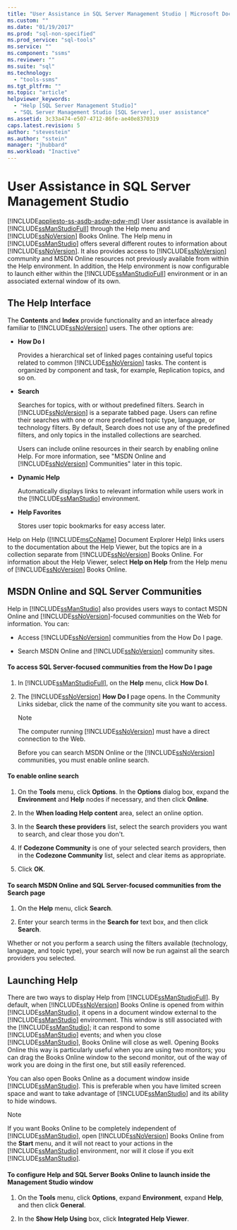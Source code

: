 ```yaml
---
title: "User Assistance in SQL Server Management Studio | Microsoft Docs"
ms.custom: ""
ms.date: "01/19/2017"
ms.prod: "sql-non-specified"
ms.prod_service: "sql-tools"
ms.service: ""
ms.component: "ssms"
ms.reviewer: ""
ms.suite: "sql"
ms.technology: 
  - "tools-ssms"
ms.tgt_pltfrm: ""
ms.topic: "article"
helpviewer_keywords: 
  - "Help [SQL Server Management Studio]"
  - "SQL Server Management Studio [SQL Server], user assistance"
ms.assetid: 3c33a474-e507-4712-86fe-ae40e8370319
caps.latest.revision: 5
author: "stevestein"
ms.author: "sstein"
manager: "jhubbard"
ms.workload: "Inactive"
---
```

# User Assistance in SQL Server Management Studio
[!INCLUDE[appliesto-ss-asdb-asdw-pdw-md](../includes/appliesto-ss-asdb-asdw-pdw-md.md)]
User assistance is available in [!INCLUDE[ssManStudioFull](../includes/ssmanstudiofull_md.md)] through the Help menu and [!INCLUDE[ssNoVersion](../includes/ssnoversion_md.md)] Books Online. The Help menu in [!INCLUDE[ssManStudio](../includes/ssmanstudio_md.md)] offers several different routes to information about [!INCLUDE[ssNoVersion](../includes/ssnoversion_md.md)]. It also provides access to [!INCLUDE[ssNoVersion](../includes/ssnoversion_md.md)] community and MSDN Online resources not previously available from within the Help environment. In addition, the Help environment is now configurable to launch either within the [!INCLUDE[ssManStudioFull](../includes/ssmanstudiofull_md.md)] environment or in an associated external window of its own.  
  
## The Help Interface  
The **Contents** and **Index** provide functionality and an interface already familiar to [!INCLUDE[ssNoVersion](../includes/ssnoversion_md.md)] users. The other options are:  
  
-   **How Do I**  
  
    Provides a hierarchical set of linked pages containing useful topics related to common [!INCLUDE[ssNoVersion](../includes/ssnoversion_md.md)] tasks. The content is organized by component and task, for example, Replication topics, and so on.  
  
-   **Search**  
  
    Searches for topics, with or without predefined filters. Search in [!INCLUDE[ssNoVersion](../includes/ssnoversion_md.md)] is a separate tabbed page. Users can refine their searches with one or more predefined topic type, language, or technology filters. By default, Search does not use any of the predefined filters, and only topics in the installed collections are searched.  
  
    Users can include online resources in their search by enabling online Help. For more information, see "MSDN Online and [!INCLUDE[ssNoVersion](../includes/ssnoversion_md.md)] Communities" later in this topic.  
  
-   **Dynamic Help**  
  
    Automatically displays links to relevant information while users work in the [!INCLUDE[ssManStudio](../includes/ssmanstudio_md.md)] environment.  
  
-   **Help Favorites**  
  
    Stores user topic bookmarks for easy access later.  
  
Help on Help ([!INCLUDE[msCoName](../includes/msconame_md.md)] Document Explorer Help) links users to the documentation about the Help Viewer, but the topics are in a collection separate from [!INCLUDE[ssNoVersion](../includes/ssnoversion_md.md)] Books Online. For information about the Help Viewer, select **Help on Help** from the Help menu of [!INCLUDE[ssNoVersion](../includes/ssnoversion_md.md)] Books Online.  
  
## MSDN Online and SQL Server Communities  
Help in [!INCLUDE[ssManStudio](../includes/ssmanstudio_md.md)] also provides users ways to contact MSDN Online and [!INCLUDE[ssNoVersion](../includes/ssnoversion_md.md)]-focused communities on the Web for information. You can:  
  
-   Access [!INCLUDE[ssNoVersion](../includes/ssnoversion_md.md)] communities from the How Do I page.  
  
-   Search MSDN Online and [!INCLUDE[ssNoVersion](../includes/ssnoversion_md.md)] community sites.  
  
#### To access SQL Server-focused communities from the How Do I page  
  
1.  In [!INCLUDE[ssManStudioFull](../includes/ssmanstudiofull_md.md)], on the **Help** menu, click **How Do I**.  
  
2.  The [!INCLUDE[ssNoVersion](../includes/ssnoversion_md.md)] **How Do I** page opens. In the Community Links sidebar, click the name of the community site you want to access.  
  
    > [!NOTE]  
    > The computer running [!INCLUDE[ssNoVersion](../includes/ssnoversion_md.md)] must have a direct connection to the Web.  
  
    Before you can search MSDN Online or the [!INCLUDE[ssNoVersion](../includes/ssnoversion_md.md)] communities, you must enable online search.  
  
#### To enable online search  
  
1.  On the **Tools** menu, click **Options**. In the **Options** dialog box, expand the **Environment** and **Help** nodes if necessary, and then click **Online**.  
  
2.  In the **When loading Help content** area, select an online option.  
  
3.  In the **Search these providers** list, select the search providers you want to search, and clear those you don't.  
  
4.  If **Codezone Community** is one of your selected search providers, then in the **Codezone Community** list, select and clear items as appropriate.  
  
5.  Click **OK**.  
  
#### To search MSDN Online and SQL Server-focused communities from the Search page  
  
1.  On the **Help** menu, click **Search**.  
  
2.  Enter your search terms in the **Search for** text box, and then click **Search**.  
  
Whether or not you perform a search using the filters available (technology, language, and topic type), your search will now be run against all the search providers you selected.  
  
## Launching Help  
There are two ways to display Help from [!INCLUDE[ssManStudioFull](../includes/ssmanstudiofull_md.md)]. By default, when [!INCLUDE[ssNoVersion](../includes/ssnoversion_md.md)] Books Online is opened from within [!INCLUDE[ssManStudio](../includes/ssmanstudio_md.md)], it opens in a document window external to the [!INCLUDE[ssManStudio](../includes/ssmanstudio_md.md)] environment. This window is still associated with the [!INCLUDE[ssManStudio](../includes/ssmanstudio_md.md)]; it can respond to some [!INCLUDE[ssManStudio](../includes/ssmanstudio_md.md)] events; and when you close [!INCLUDE[ssManStudio](../includes/ssmanstudio_md.md)], Books Online will close as well. Opening Books Online this way is particularly useful when you are using two monitors; you can drag the Books Online window to the second monitor, out of the way of work you are doing in the first one, but still easily referenced.  
  
You can also open Books Online as a document window inside [!INCLUDE[ssManStudio](../includes/ssmanstudio_md.md)]. This is preferable when you have limited screen space and want to take advantage of [!INCLUDE[ssManStudio](../includes/ssmanstudio_md.md)] and its ability to hide windows.  
  
> [!NOTE]  
> If you want Books Online to be completely independent of [!INCLUDE[ssManStudio](../includes/ssmanstudio_md.md)], open [!INCLUDE[ssNoVersion](../includes/ssnoversion_md.md)] Books Online from the **Start** menu, and it will not react to your actions in the [!INCLUDE[ssManStudio](../includes/ssmanstudio_md.md)] environment, nor will it close if you exit [!INCLUDE[ssManStudio](../includes/ssmanstudio_md.md)].  
  
#### To configure Help and SQL Server Books Online to launch inside the Management Studio window  
  
1.  On the **Tools** menu, click **Options**, expand **Environment**, expand **Help**, and then click **General**.  
  
2.  In the **Show Help Using** box, click **Integrated Help Viewer**.  
  
